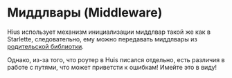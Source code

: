 # Миддлвары (Middleware)

Hius использует механизм инициализации миддлвар такой же как в Starlette, следовательно, ему можно передавать миддлвары из [родительской библиотки](https://www.starlette.io/middleware/).

Однако, из-за того, что роутер в Huis писался отдельно, есть различия в работе с путями, что может приветсти к ошибкам! Имейте это в виду!
